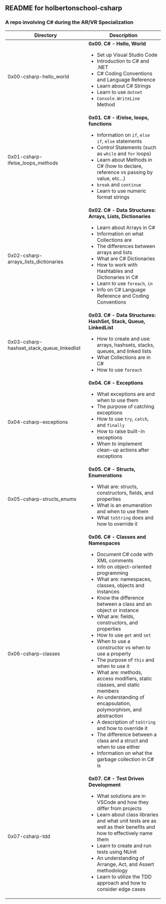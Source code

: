 ## README for holbertonschool-csharp ##
### A repo involving C# during the AR/VR Specialization ###

| Directory | Description |
| --------- | ----------- |
| 0x00-csharp-hello_world | **0x00. C# - Hello, World**<ul><li>Set up Visual Studio Code</li><li>Introduction to C# and .NET</li><li>C# Coding Conventions and Language Reference</li><li>Learn about C# Strings</li><li>Learn to use `dotnet`</li><li>`Console.WriteLine` Method</li></ul> |
| 0x01-csharp-ifelse_loops_methods | **0x01. C# - if/else, loops, functions**<ul><li>Information on `if`, `else if`, `else` statements</li><li>Control Statements (such as `while` and `for` loops)</li><li>Learn about Methods in C# (how to declare, reference vs passing by value, etc...)</li><li>`break` and `continue`</li><li>Learn to use numeric format strings</li></ul> |
| 0x02-csharp-arrays_lists_dictionaries | **0x02. C# - Data Structures: Arrays, Lists, Dictionaries**<ul><li>Learn about Arrays in C#</li><li>Information on what Collections are</li><li>The differences between arrays and lists</li><li>What are C# Dictionaries</li><li>How to work with Hashtables and Dictionaries in C#</li><li>Learn to use `foreach`, `in`</li><li>Info on C# Language Reference and Coding Conventions</li></ul> |
| 0x03-csharp-hashset_stack_queue_linkedlist | **0x03. C# - Data Structures: HashSet, Stack, Queue, LinkedList**<ul><li>How to create and use: arrays, hashsets, stacks, queues, and linked lists</li><li>What Collections are in C#</li><li>How to use `foreach`</li></ul> |
| 0x04-csharp-exceptions | **0x04. C# - Exceptions**<ul><li>What exceptions are and when to use them</li><li>The purpose of catching exceptions</li><li>How to use `try`, `catch`, and `finally`</li><li>How to raise built-in exceptions</li><li>When to implement clean-up actions after exceptions</li></ul> |
| 0x05-csharp-structs_enums | **0x05. C# - Structs, Enumerations**<ul><li>What are: structs, constructors, fields, and properties</li><li>What is an enumeration and when to use them</li><li>What `toString` does and how to override it</li></ul> |
| 0x06-csharp-classes | **0x06. C# - Classes and Namespaces**<ul><li>Document C# code with XML comments</li><li>Info on object-oriented programming</li><li>What are: namespaces, classes, objects and instances</li><li>Know the difference between a class and an object or instance</li><li>What are: fields, constructors, and properties</li><li>How to use `get` and `set`</li><li>When to use a constructor vs when to use a property</li><li>The purpose of `this` and when to use it</li><li>What are: methods, access modifiers, static classes, and static members</li><li>An understanding of encapsulation, polymorphism, and abstraction</li><li>A description of `toString` and how to override it</li><li>The difference between a class and a struct and when to use either</li><li>Information on what the garbage collection in C# is</li></ul> |
| 0x07-csharp-tdd | **0x07. C# - Test Driven Development**<ul><li>What solutions are in VSCode and how they differ from projects</li><li>Learn about class libraries and what unit tests are as well as their benefits and how to effectively name them</li><li>Learn to create and run tests using NUnit</li><li>An understanding of Arrange, Act, and Assert methodology</li><li>Learn to utilize the TDD approach and how to consider edge cases</li></ul> |
